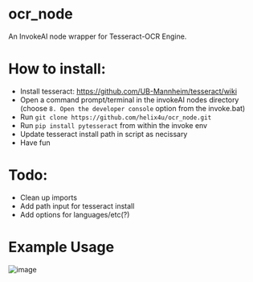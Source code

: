# ocr_node
An InvokeAI node wrapper for Tesseract-OCR Engine.

# How to install:
- Install tesseract: https://github.com/UB-Mannheim/tesseract/wiki
- Open a command prompt/terminal in the invokeAI nodes directory (choose `8. Open the developer console` option from the invoke.bat)
- Run `git clone https://github.com/helix4u/ocr_node.git`
- Run `pip install pytesseract` from within the invoke env
- Update tesseract install path in script as necissary
- Have fun

# Todo:
- Clean up imports
- Add path input for tesseract install
- Add options for languages/etc(?)

# Example Usage
![image](https://github.com/helix4u/ocr_node/assets/4317663/d30b8a30-f5a9-45b0-ac28-d8b014c6142e)
